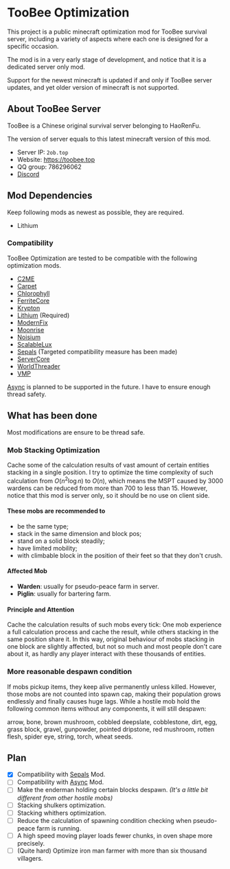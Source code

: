 # TooBee Optimization

This project is a public minecraft optimization mod for TooBee survival server,
including a variety of aspects where each one is designed for a specific occasion.

The mod is in a very early stage of development, and notice that it is a dedicated server only mod.

Support for the newest minecraft is updated if and only if TooBee server updates,
and yet older version of minecraft is not supported.

## About TooBee Server

TooBee is a Chinese original survival server belonging to HaoRenFu.

The version of server equals to this latest minecraft version of this mod.

- Server IP: `2ob.top`
- Website: https://toobee.top
- QQ group: 786296062
- [Discord](https://discord.gg/YcJVpVKe8q)

## Mod Dependencies

Keep following mods as newest as possible, they are required.

- Lithium

### Compatibility

TooBee Optimization are tested to be compatible with the following optimization mods.

- [C2ME](https://github.com/RelativityMC/C2ME-fabric)
- [Carpet](https://github.com/gnembon/fabric-carpet)
- [Chlorophyll](https://github.com/CyanidinMC/Chlorophyll)
- [FerriteCore](https://github.com/malte0811/FerriteCore)
- [Krypton](https://github.com/astei/krypton)
- [Lithium](https://github.com/CaffeineMC/lithium) (Required)
- [ModernFix](https://github.com/embeddedt/ModernFix)
- [Moonrise](https://github.com/Tuinity/Moonrise)
- [Noisium](https://github.com/Steveplays28/noisium)
- [ScalableLux](https://github.com/RelativityMC/ScalableLux)
- [Sepals](https://github.com/cao-awa/Sepals) (Targeted compatibility measure has been made)
- [ServerCore](https://github.com/Wesley1808/ServerCore)
- [WorldThreader](https://github.com/2No2Name/worldthreader)
- [VMP](https://github.com/RelativityMC/VMP-fabric)

[Async](https://github.com/AxalotLDev/Async) is planned to be supported in the future. I have to ensure enough thread safety.

## What has been done

Most modifications are ensure to be thread safe.

### Mob Stacking Optimization

Cache some of the calculation results of vast amount of certain entities stacking in a single position.
I try to optimize the time complexity of such calculation from $O(n^2\log n)$ to $O(n)$,
which means the MSPT caused by 3000 wardens can be reduced from more than 700 to less than 15.
However, notice that this mod is server only, so it should be no use on client side. 

#### These mobs are recommended to
- be the same type;
- stack in the same dimension and block pos;
- stand on a solid block steadily;
- have limited mobility;
- with climbable block in the position of their feet so that they don't crush.

#### Affected Mob
- **Warden**: usually for pseudo-peace farm in server.
- **Piglin**: usually for bartering farm.

#### Principle and Attention
Cache the calculation results of such mobs every tick:
One mob experience a full calculation process and cache the result, while others stacking in the same position share it.
In this way, original behaviour of mobs stacking in one block are slightly affected,
but not so much and most people don't care about it, as hardly any player interact with these thousands of entities.

### More reasonable despawn condition

If mobs pickup items, they keep alive permanently unless killed.
However, those mobs are not counted into spawn cap, making their population grows endlessly and finally causes huge lags.
While a hostile mob hold the following common items without any components, it will still despawn:

arrow, bone, brown mushroom, cobbled deepslate, cobblestone, dirt, egg, grass block, gravel, gunpowder,
pointed dripstone, red mushroom, rotten flesh, spider eye, string, torch, wheat seeds.

## Plan

- [x] Compatibility with [Sepals](https://github.com/cao-awa/Sepals) Mod.
- [ ] Compatibility with [Async](https://github.com/AxalotLDev/Async) Mod.
- [ ] Make the enderman holding certain blocks despawn. *(It's a little bit different from other hostile mobs)*
- [ ] Stacking shulkers optimization.
- [ ] Stacking whithers optimization.
- [ ] Reduce the calculation of spawning condition checking when pseudo-peace farm is running.
- [ ] A high speed moving player loads fewer chunks, in oven shape more precisely.
- [ ] (Quite hard) Optimize iron man farmer with more than six thousand villagers.
